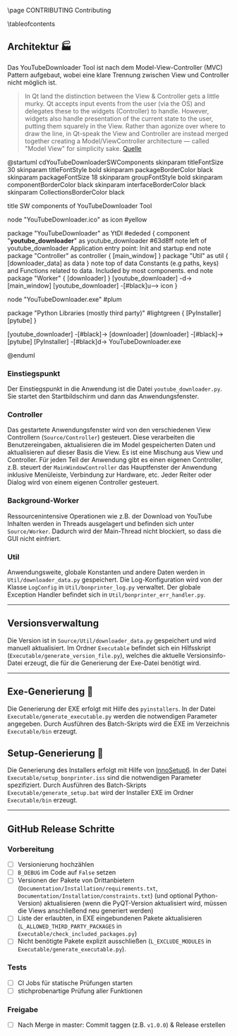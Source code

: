 \page CONTRIBUTING Contributing

\tableofcontents

## Architektur 🏭️

Das YouTubeDownloader Tool ist nach dem Model-View-Controller (MVC) Pattern aufgebaut, wobei eine klare Trennung zwischen View und Controller nicht möglich ist.

> In Qt land the distinction between the View & Controller gets a little murky. Qt accepts input events from the user (via the OS) and delegates these to the widgets (Controller) to handle. However, widgets also handle presentation of the current state to the user, putting them squarely in the View. Rather than agonize over where to draw the line, in Qt-speak the View and Controller are instead merged together creating a Model/ViewController architecture — called "Model View" for simplicity sake. [Quelle](https://pythonguis.com/tutorials/modelview-architecture/)
> <br>

@startuml cdYouTubeDownloaderSWComponents
skinparam titleFontSize 30
skinparam titleFontStyle bold
skinparam packageBorderColor black
skinparam packageFontSize 18
skinparam groupFontStyle bold
skinparam componentBorderColor black
skinparam interfaceBorderColor black
skinparam CollectionsBorderColor black

title SW components of YouTubeDownloader Tool

node "YouTubeDownloader.ico" as icon #yellow

package "YouTubeDownloader" as YtDl #ededed {
  component "**youtube_downloader**" as youtube_downloader #63d8ff
  note left of youtube_downloader
    Application entry point:
    Init and startup
  end note
  package "Controller" as controller {
    [main_window]
  }
  package "Util" as util {
    [downloader_data] as data
  }
  note top of data
    Constants (e.g paths, keys) and
    Functions related to data.
    Included by most components.
  end note
  package "Worker" {
    [downloader]
  }
  [youtube_downloader] -d-> [main_window]
  [youtube_downloader] -[#black]u--> icon
}

node "YouTubeDownloader.exe" #plum

package "Python Libraries (mostly third party)" #lightgreen {
 [PyInstaller]
 [pytube]
}

[youtube_downloader] -[#black]-> [downloader]
[downloader] -[#black]-> [pytube]
[PyInstaller] -[#black]d-> YouTubeDownloader.exe

@enduml

### Einstiegspunkt

Der Einstiegspunkt in die Anwendung ist die Datei `youtube_downloader.py`. Sie startet den Startbildschirm und dann das Anwendungsfenster.

### Controller

Das gestartete Anwendungsfenster wird von den verschiedenen View Controllern (`Source/Controller`) gesteuert. Diese verarbeiten die Benutzereingaben, aktualisieren die im Model gespeicherten Daten und aktualisieren auf dieser Basis die View. Es ist eine Mischung aus View und Controller. Für jeden Teil der Anwendung gibt es einen eigenen Controller, z.B. steuert der `MainWindowController` das Hauptfenster der Anwendung inklusive Menüleiste, Verbindung zur Hardware, etc. Jeder Reiter oder Dialog wird von einem eigenen Controller gesteuert.

### Background-Worker

Ressourcenintensive Operationen wie z.B. der Download von YouTube Inhalten werden in Threads ausgelagert und befinden sich unter `Source/Worker`. Dadurch wird der Main-Thread nicht blockiert, so dass die GUI nicht einfriert.

### Util

Anwendungsweite, globale Konstanten und andere Daten werden in `Util/downloader_data.py` gespeichert. Die Log-Konfiguration wird von der Klasse `LogConfig` in `Util/bonprinter_log.py` verwaltet. Der globale Exception Handler befindet sich in `Util/bonprinter_err_handler.py`.

---

## Versionsverwaltung

Die Version ist in `Source/Util/downloader_data.py` gespeichert und wird manuell aktualisiert. Im Ordner `Executable` befindet sich ein Hilfsskript (`Executable/generate_version_file.py`), welches die aktuelle Versionsinfo-Datei erzeugt, die für die Generierung der Exe-Datei benötigt wird.

---

## Exe-Generierung 🔧

Die Generierung der EXE erfolgt mit Hilfe des `pyinstallers`. In der Datei `Executable/generate_executable.py` werden die notwendigen Parameter angegeben. Durch Ausführen des Batch-Skripts wird die EXE im Verzeichnis `Executable/bin` erzeugt.

## Setup-Generierung 🔧

Die Generierung des Installers erfolgt mit Hilfe von [InnoSetup6](https://jrsoftware.org/isdl.php). In der Datei `Executable/setup_bonprinter.iss` sind die notwendigen Parameter spezifiziert. Durch Ausführen des Batch-Skripts `Executable/generate_setup.bat` wird der Installer EXE im Ordner `Executable/bin` erzeugt.

---

## GitHub Release Schritte

### Vorbereitung

- [ ] Versionierung hochzählen
- [ ] `B_DEBUG` im Code auf `False` setzen
- [ ] Versionen der Pakete von Drittanbietern (`Documentation/Installation/requirements.txt`, `Documentation/Installation/constraints.txt`) (und optional Python-Version) aktualisieren (wenn die PyQT-Version aktualisiert wird, müssen die Views anschließend neu generiert werden)
- [ ] Liste der erlaubten, in EXE eingebundenen Pakete aktualisieren (`L_ALLOWED_THIRD_PARTY_PACKAGES` in `Executable/check_included_packages.py`)
- [ ] Nicht benötigte Pakete explizit ausschließen (`L_EXCLUDE_MODULES` in `Executable/generate_executable.py`).

### Tests

- [ ] CI Jobs für statische Prüfungen starten
- [ ] stichprobenartige Prüfung aller Funktionen

### Freigabe

- [ ] Nach Merge in master: Commit taggen (z.B. `v1.0.0`) & Release erstellen
